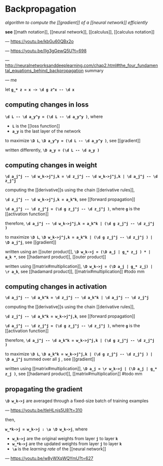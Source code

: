 # Backpropagation

_algorithm to compute the [[gradient]] of a [[neural network]] efficiently_

**see** [[math notation]], [[neural network]], [[calculus]], [[calculus notation]]

&mdash; <https://youtu.be/kbGu60QBx2o>

&mdash; <https://youtu.be/Ilg3gGewQ5U?t=698>

&mdash; <http://neuralnetworksanddeeplearning.com/chap2.html#the_four_fundamental_equations_behind_backpropagation> summary

&mdash; me

let **`g_* z = x -> \d g z^x -- \d x`**

## computing changes in loss

**`\d L -- \d a_y^y = (\d L -- \d a_y^y )`**, where

- **`L`** is the [[loss function]]
- **`a_y`** is the last layer of the network

to maximize **`\D L`**, **`\D a_y^y = (\d L -- \d a_y^y )`**, see [[gradient]]

written differently, **`\D a_y = (\d L -- \d a_y )`**

## computing changes in weight

**`\d a_j^j -- \d w_k->j^j,k = \d z_j^j -- \d w_k->j^j,k | \d a_j^j -- \d z_j^j`**

computing the [[derivative]]s using the chain [[derivative rules]],

**`\d z_j^j -- \d w_k->j^j,k = a_k^k`**, see [[forward propagation]]

**`\d a_j^j -- \d z_j^j = (\d g z_j^j -- \d z_j^j )`**, where **`g`** is the [[activation function]]

therefore, **`\d a_j^j -- \d w_k->j^j,k = a_k^k | (\d g z_j^j -- \d z_j^j )`**

to maximize **`\D L`**, **`\D w_k->j^j,k = a_k^k | (\d g z_j^j -- \d z_j^j ) | \D a_j^j`**, see [[gradient]]

written using an [[outer product]], **`\D w_k->j = (\D a_j | g_* z_j ) * | a_k *`**, see [[hadamard product]], [[outer product]]

written using [[matrix#multiplication]], **`\D w_k->j = (\D a_j | g_* z_j) | \r a_k`**, see [[hadamard product]], [[matrix#multiplication]] #todo mm

## computing changes in activation

**`\d a_j^j -- \d a_k^k = \d z_j^j -- \d a_k^k | \d a_j^j -- \d z_j^j`**

computing the [[derivative]]s using the chain [[derivative rules]],

**`\d z_j^j -- \d a_k^k = w_k->j^j,k`**, see [[forward propagation]]

**`\d a_j^j -- \d z_j^j = (\d g z_j^j -- \d z_j^j )`**, where **`g`** is the [[activation function]]

therefore, **`\d a_j^j -- \d a_k^k = w_k->j^j,k | (\d g z_j^j -- \d z_j^j )`**

to maximize **`\D L`**, **`\D a_k^k = w_k->j^j,k | (\d g z_j^j -- \d z_j^j ) | \D a_j^j`** summed over all **`j`** , see [[gradient]]

written using [[matrix#multiplication]], **`\D a_j = \r w_k->j | (\D a_j | g_* z_j )`**, see [[hadamard product]], [[matrix#multiplication]] #todo mm

## propagating the gradient

**`\D w_k->j`** are averaged through a fixed-size batch of training examples

&mdash; <https://youtu.be/tIeHLnjs5U8?t=310>

then,

**`w_*k->j = w_k->j : \a \D w_k->j`**, where

- **`w_k->j`** are the original weights from layer **`j`** to layer **`k`**
- **`w_*k->j`** are the updated weights from layer **`j`** to layer **`k`**
- **`\a`** is the _learning rate_ of the [[neural network]]

&mdash; <https://youtu.be/w8yWXqWQYmU?t=627>
